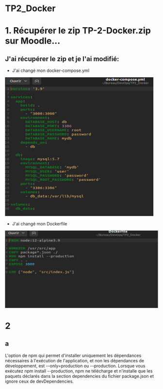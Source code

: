 # TP2_Docker

# 1. Récupérer le zip TP-2-Docker.zip sur Moodle...

## J'ai récupérer le zip et je l'ai modifié:

- J'ai changé mon docker-compose.yml

![alt text](image-1.png)

- J'ai changé mon Dockerfile

![alt text](image.png)

# 2
## a

L'option de npm qui permet d'installer uniquement les dépendances nécessaires à l'exécution de l'application, et non les dépendances de développement, est --only=production ou --production. Lorsque vous exécutez npm install --production, npm ne télécharge et n'installe que les paquets déclarés dans la section dependencies du fichier package.json et ignore ceux de devDependencies.